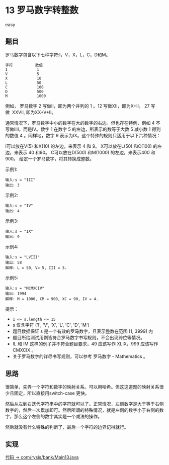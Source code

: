 # 13 罗马数字转整数

easy

## 题目

罗马数字包含以下七种字符:I，V，X，L，C，D和M。
```
字符          数值
I             1
V             5
X             10
L             50
C             100
D             500
M             1000
```
例如， 罗马数字 2 写做II，即为两个并列的 1 。12 写做XII，即为X+II。 27 写做  XXVII, 即为XX+V+II。

通常情况下，罗马数字中小的数字在大的数字的右边。但也存在特例，例如 4 不写做IIII，而是IV。数字 1 在数字 5 的左边，所表示的数等于大数 5 减小数 1 得到的数值 4 。同样地，数字 9 表示为IX。这个特殊的规则只适用于以下六种情况：

I可以放在V(5) 和X(10) 的左边，来表示 4 和 9。
X可以放在L(50) 和C(100) 的左边，来表示 40 和90。
C可以放在D(500) 和M(1000) 的左边，来表示400 和900。
给定一个罗马数字，将其转换成整数。

示例1:
```
输入:s = "III"
输出: 3
```
示例2:
```
输入:s = "IV"
输出: 4
```
示例3:
```
输入:s = "IX"
输出: 9
```
示例4:
```
输入:s = "LVIII"
输出: 58
解释: L = 50, V= 5, III = 3.
```
示例5:
```
输入:s = "MCMXCIV"
输出: 1994
解释: M = 1000, CM = 900, XC = 90, IV = 4.
```

提示：

- `1 <= s.length <= 15`
- s 仅含字符 ('I', 'V', 'X', 'L', 'C', 'D', 'M')
- 题目数据保证 s 是一个有效的罗马数字，且表示整数在范围 [1, 3999] 内
- 题目所给测试用例皆符合罗马数字书写规则，不会出现跨位等情况。
- IL 和 IM 这样的例子并不符合题目要求，49 应该写作 XLIX，999 应该写作 CMXCIX 。
- 关于罗马数字的详尽书写规则，可以参考 罗马数字 - Mathematics 。

## 思路

很简单，先弄一个字符和数字的映射关系。可以用哈希。但这这道题的映射关系很少且固定，所以直接用switch-case 更快。

然后从左到右迭代字符串中的字符就可以了。正常情况，左侧数字是大于等于右侧数字的，然后一次累加即可。然后所谓的特殊情况，就是左侧的数字小于右侧的数字，那么这个左侧的数字其实是一个减法的操作。

然后就没有什么特殊的判断了，最后一个字符的边界记得就行。


## 实现

[代码 -> com/rysis/bank/Main13.java](../../src/com/rysis/bank/Main13.java)